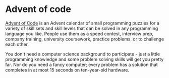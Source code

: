 # Advent of code

[Advent of Code](https://adventofcode.com/) is an Advent calendar of small programming puzzles for a variety of skill 
sets and skill levels that can be solved in any programming language you like. People use them as a speed contest, 
interview prep, company training, university coursework, practice problems, or to challenge each other.

You don't need a computer science background to participate - just a little programming knowledge and some problem 
solving skills will get you pretty far. Nor do you need a fancy computer; every problem has a solution that completes 
in at most 15 seconds on ten-year-old hardware.
